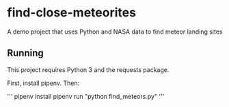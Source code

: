 # find-close-meteorites
A demo project that uses Python and NASA data to find meteor landing sites

## Running

This project requires Python 3 and the requests package.

First, install pipenv. Then:

'''
pipenv install
pipenv run "python find_meteors.py"
'''
